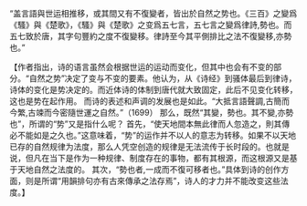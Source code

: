 “盖言語與世运相推移，或其間又有不復變者，皆出於自然之势也。《三百》之變爲《騷》與《楚歌》，《騷》與《楚歌》之变爲五七言，五七言之變爲律詩,勢也。而五七致於唐，其字句豐約之度不復變移。律詩至今其平側排比之法不復變移,亦勢也。”

【作者指出，诗的语言虽然会根据世运的运动而变化，但其中也会有不变的部分。“自然之势”决定了变与不变的要素。他认为，从《诗经》到骚体最后到律诗，诗体的变化是势决定的。而近体诗的体制到唐代就大致固定，此后不见变化转移，这也是势在起作用。
而诗的表述和声调的发展也是如此。“大抵言語聲調,古簡而今繁,古竦而今密隨世運之自然。”（1699）
那么，既然“其變，勢也。其不變,亦勢也”，所谓的“势”又是指什么呢？
首先，“使天地間本無此律而人忽造之，則其傳必不能如是之久也。”这意味着，“势”的运作并不以人的意志为转移。如果不以天地已存的自然规律为法度，那么人凭空创造的规律是无法流传于长时段的。也就是说，但凡在当下是作为一种规律、制度存在的事物，都有其根源，而这根源又是基于天地自然之法度的。
其次，“勢也者,一成而不復可移者也。”具体到诗的创作方面，则是所谓“用韻排句亦有古來傳承之法存焉”，诗人的才力并不能改变这些法度。】